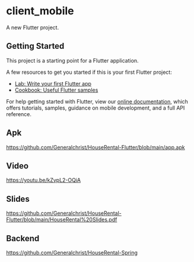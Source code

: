 # client_mobile

A new Flutter project.

## Getting Started

This project is a starting point for a Flutter application.

A few resources to get you started if this is your first Flutter project:

- [Lab: Write your first Flutter app](https://flutter.dev/docs/get-started/codelab)
- [Cookbook: Useful Flutter samples](https://flutter.dev/docs/cookbook)

For help getting started with Flutter, view our
[online documentation](https://flutter.dev/docs), which offers tutorials,
samples, guidance on mobile development, and a full API reference.

## Apk
https://github.com/Generalchrist/HouseRental-Flutter/blob/main/app.apk

##  Video
https://youtu.be/kZvpL2-OQiA

## Slides
https://github.com/Generalchrist/HouseRental-Flutter/blob/main/HouseRental%20Slides.pdf

## Backend
https://github.com/Generalchrist/HouseRental-Spring